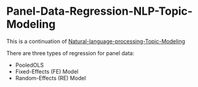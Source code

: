 # Panel-Data-Regression-NLP-Topic-Modeling
This is a continuation of  [Natural-language-processing-Topic-Modeling](https://github.com/shradhapewekar/Natural-language-processing-Topic-Modeling-NLP-)

There are three types of regression for panel data:

* PooledOLS 
* Fixed-Effects (FE) Model
* Random-Effects (RE) Model
